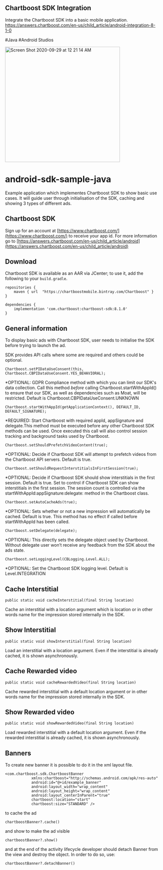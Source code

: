 

## Chartboost SDK Integration

Integrate the Chartboost SDK into a basic mobile application. 
https://answers.chartboost.com/en-us/child_article/android-integration-8-1-0

#Java
#Android Studios

<img width="376" alt="Screen Shot 2020-09-29 at 12 21 14 AM" src="https://user-images.githubusercontent.com/43688796/94526444-6269ad80-01ea-11eb-8fee-f47f75381653.png">

# android-sdk-sample-java
Example application which implementes Chartboost SDK to show basic use cases. It will guide user through initialisation of the SDK, caching and showing 3 types of different ads. 

## Chartboost SDK

Sign up for an account at [https://www.chartboost.com/](https://www.chartboost.com/) to receive your app id. 
For more information go to [https://answers.chartboost.com/en-us/child_article/android](https://answers.chartboost.com/en-us/child_article/android) 

## Download 

Chartboost SDK is available as an AAR via JCenter; to use it, add the following to your `build.gradle`.

```
repositories {
    maven { url  "https://chartboostmobile.bintray.com/Chartboost" }
}

dependencies {
    implementation 'com.chartboost:chartboost-sdk:8.1.0'
}
```

## General information 

To display basic ads with Chartboost SDK, user needs to initialise the SDK before trying to launch the ad.

SDK provides API calls where some are required and others could be optional. 

```
Chartboost.setPIDataUseConsent(this, Chartboost.CBPIDataUseConsent.YES_BEHAVIORAL);
```
*OPTIONAL: GDPR Compliance method with which you can limit our SDK's data collection. Call this method *before* calling Chartboost.startWithAppId() to ensure that our SDK, as well as dependencies such as Moat, will be restricted. Default is Chartboost.CBPIDataUseConsent.UNKNOWN
 
```
Chartboost.startWithAppId(getApplicationContext(), DEFAULT_ID, DEFAULT_SIGNATURE);
```
*REQUIRED: Start Chartboost with required appId, appSignature and delegate.This method must be executed before any other Chartboost SDK methods can be used. Once executed this call will also control session tracking and background tasks used by Chartboost.

```
Chartboost.setShouldPrefetchVideoContent(true);
```
*OPTIONAL: Decide if Chartboost SDK will attempt to prefetch videos from the Chartboost API servers. Default is true.

 ```
Chartboost.setShouldRequestInterstitialsInFirstSession(true);
```
*OPTIONAL: Decide if Chartboost SDK should show interstitials in the first session. Default is true. Set to control if Chartboost SDK can show interstitials in the first session. The session count is controlled via the startWithAppId:appSignature:delegate: method in the Chartboost class.

 ```
Chartboost.setAutoCacheAds(true);
```
*OPTIONAL: Sets whether or not a new impression will automatically be cached. Default is true. 
This method has no effect if called before startWithAppId has been called. 

 ```
Chartboost.setDelegate(delegate);
```
*OPTIONAL: This directly sets the delegate object used by Chartboost. Without delegate user won’t receive any feedback from the SDK about the ads state.

```
Chartboost.setLoggingLevel(CBLogging.Level.ALL);
```
*OPTIONAL: Set the Chartboost SDK logging level. Default is Level.INTEGRATION

## Cache Interstitial
```
public static void cacheInterstitial(final String location)
```
Cache an interstitial with a location argument which is location or in other words name for the impression stored internally in the SDK.


## Show Interstitial
```
public static void showInterstitial(final String location)
```
Load an interstitial with a location argument. Even if the interstitial is already cached, it is shown asynchronously.

## Cache Rewarded video
```
public static void cacheRewardedVideo(final String location)
```
Cache rewarded interstitial with a default location argument or in other words name for the impression stored internally in the SDK.


## Show Rewarded video 
```
public static void showRewardedVideo(final String location)
```
Load rewarded interstitial with a default location argument. Even if the rewarded interstitial is already cached, it is shown asynchronously.

## Banners
To create new banner it is possible to do it in the xml layout file.
```
<com.chartboost.sdk.ChartboostBanner
            xmlns:chartboost="http://schemas.android.com/apk/res-auto"
            android:id="@+id/example_banner"
            android:layout_width="wrap_content"
            android:layout_height="wrap_content"
            android:layout_centerInParent="true"
            chartboost:location="start"
            chartboost:size="STANDARD" />
```


to cache the ad
```
chartboostBanner?.cache()
```

and show to make the ad visible
```
chartboostBanner?.show()
```

and at the end of the activity lifecycle developer should detach Banner from the view and destroy the object. In order to do so, use:
```
chartboostBanner?.detachBanner()
```
